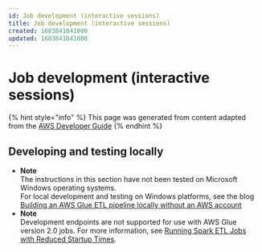 ```yaml
---
id: Job development (interactive sessions)
title: Job development (interactive sessions)
created: 1683841041000
updated: 1683841041000
---
```

# Job development (interactive sessions)

{% hint style="info" %}
This page was generated from content adapted from the [AWS Developer Guide](https://github.com/awsdocs/aws-glue-developer-guide.git)
{% endhint %}

## Developing and testing locally

- **Note**  
The instructions in this section have not been tested on Microsoft Windows operating systems\.  
For local development and testing on Windows platforms, see the blog [Building an AWS Glue ETL pipeline locally without an AWS account](https://aws.amazon.com/blogs/big-data/building-an-aws-glue-etl-pipeline-locally-without-an-aws-account/)
- **Note**  
Development endpoints are not supported for use with AWS Glue version 2\.0 jobs\. For more information, see [Running Spark ETL Jobs with Reduced Startup Times](https://docs.aws.amazon.com/glue/latest/dg/reduced-start-times-spark-etl-jobs.html)\.

